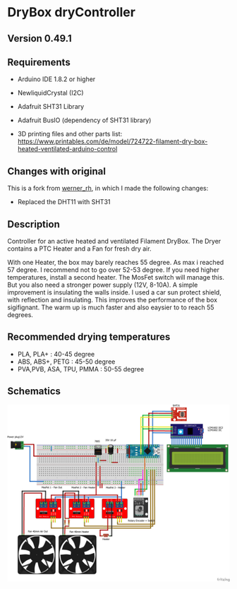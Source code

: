 DryBox dryController
===

## Version 0.49.1

## Requirements
- Arduino IDE 1.8.2 or higher
- NewliquidCrystal (I2C)
- Adafruit SHT31 Library
- Adafruit BusIO (dependency of SHT31 library)

- 3D printing files and other parts list: https://www.printables.com/de/model/724722-filament-dry-box-heated-ventilated-arduino-control

## Changes with original
This is a fork from [werner_rh](https://github.com/werner-rh/drybox-control), in which I made the following changes:
- Replaced the DHT11 with SHT31

## Description
Controller for an active heated and ventilated Filament DryBox. The Dryer contains a PTC Heater and a Fan for fresh dry air.

With one Heater, the box may barely reaches 55 degree. As max i reached 57 degree. I recommend not to go over 52-53 degree. If you need higher temperatures,
install a second heater. The MosFet switch will manage this. But you also need a stronger power supply (12V, 8-10A). A simple improvement
is insulating the walls inside. I used a car sun protect shield, with reflection and insulating. This improves the performance of
the box sigifignant. The warm up is much faster and also eaysier to to reach 55 degrees.


## Recommended drying temperatures
- PLA, PLA+                : 40-45 degree
- ABS, ABS+,  PETG         : 45-50 degree
- PVA,PVB, ASA, TPU, PMMA  : 50-55 degree

## Schematics
![On a breadboard](./Fritzing/Schematics_bb.png)